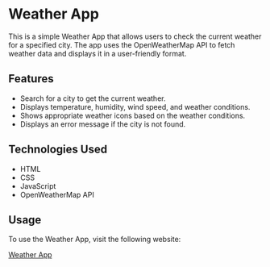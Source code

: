# Weather App
This is a simple Weather App that allows users to check the current weather for a specified city. The app uses the OpenWeatherMap API to fetch weather data and displays it in a user-friendly format.

## Features
- Search for a city to get the current weather.
- Displays temperature, humidity, wind speed, and weather conditions.
- Shows appropriate weather icons based on the weather conditions.
- Displays an error message if the city is not found.

## Technologies Used
- HTML
- CSS
- JavaScript
- OpenWeatherMap API

## Usage
To use the Weather App, visit the following website:

[Weather App](https://mohnish-kumar.github.io/weather-app/)
